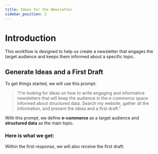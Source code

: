 ```yaml
---
title: Ideas for the Newsletter
sidebar_position: 3
---
```


# Introduction

This workflow is designed to help us create a newsletter that engages the target audience and keeps them informed about a specific topic.

## Generate Ideas and a First Draft

To get things started, we will use this prompt:

> "I'm looking for ideas on how to write engaging and informative newsletters that will keep the audience in the e-commerce space informed about structured data. Search my website, gather all the information, and present the ideas and a first draft."

With this prompt, we define **e-commerce** as a target audience and **structured data** as the main topic.

### Here is what we get:

Within the first response, we will also receive the first draft:

